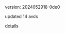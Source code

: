version: 2024052918-0de0

updated 14 avds

[details](https://github.com/0x74f917491bfa7ebfa379/ali_avd_db/blob/master/change_log/2024/05/29/18/0de0.txt)